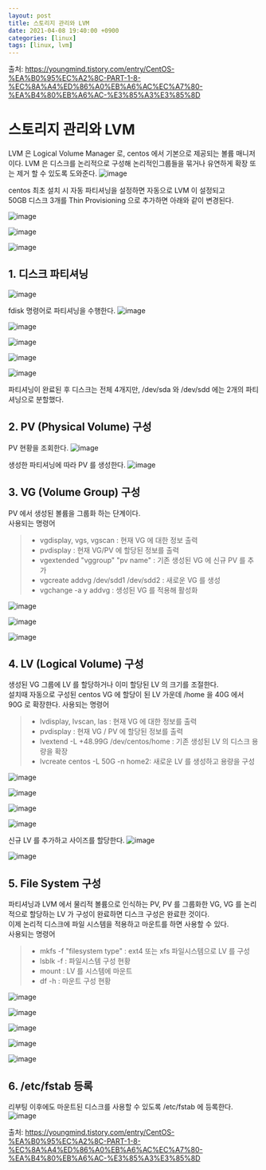 ```yaml
---
layout: post
title: 스토리지 관리와 LVM
date: 2021-04-08 19:40:00 +0900
categories: [linux]
tags: [linux, lvm]
---
```

출처: https://youngmind.tistory.com/entry/CentOS-%EA%B0%95%EC%A2%8C-PART-1-8-%EC%8A%A4%ED%86%A0%EB%A6%AC%EC%A7%80-%EA%B4%80%EB%A6%AC-%E3%85%A3%E3%85%8D

# 스토리지 관리와 LVM

  LVM 은 Logical Volume Manager 로, centos 에서 기본으로 제공되는 볼륨 매니저이다.
  LVM 은 디스크를 논리적으로 구성해 논리적인그룹들을 묶거나 유연하게 확장 또는 제거 할 수 있도록 도와준다.
![image](https://user-images.githubusercontent.com/13375810/114013764-e0e28e80-98a2-11eb-891e-6e6ed16e93b9.png)

  centos 최초 설치 시 자동 파티셔닝을 설정하면 자동으로 LVM 이 설정되고   
  50GB 디스크 3개를 Thin Provisioning 으로 추가하면 아래와 같이 변경된다.

![image](https://user-images.githubusercontent.com/13375810/114014083-2f902880-98a3-11eb-8193-bc041af167f7.png)  

![image](https://user-images.githubusercontent.com/13375810/114014233-5a7a7c80-98a3-11eb-9c8d-26e49e58970d.png)

![image](https://user-images.githubusercontent.com/13375810/114014536-b0e7bb00-98a3-11eb-9f57-c94a5bf9fac6.png)

## 1. 디스크 파티셔닝
![image](https://user-images.githubusercontent.com/13375810/114014675-d1177a00-98a3-11eb-8b06-73af8f193dbe.png)   

  fdisk 명령어로 파티셔닝을 수행한다.
![image](https://user-images.githubusercontent.com/13375810/114014814-fb693780-98a3-11eb-9699-de4c81e6c8a8.png)

![image](https://user-images.githubusercontent.com/13375810/114014873-0a4fea00-98a4-11eb-95dd-fba6bf4f7384.png)

![image](https://user-images.githubusercontent.com/13375810/114014962-25baf500-98a4-11eb-99e2-e0e955c62a9f.png)

![image](https://user-images.githubusercontent.com/13375810/114015256-73cff880-98a4-11eb-84e6-7aa7a662b31c.png)

![image](https://user-images.githubusercontent.com/13375810/114015302-821e1480-98a4-11eb-9812-c5ee97510f07.png)

  파티셔닝이 완료된 후 디스크는 전체 4개지만, /dev/sda 와 /dev/sdd 에는 2개의 파티셔닝으로 분할했다.

## 2. PV (Physical Volume) 구성
  PV 현황을 조회한다.
![image](https://user-images.githubusercontent.com/13375810/114015655-e3de7e80-98a4-11eb-8585-f6e29dd730d8.png)
   
  생성한 파티셔닝에 따라 PV 를 생성한다.
![image](https://user-images.githubusercontent.com/13375810/114015719-fe185c80-98a4-11eb-8e65-aadd321e6058.png)
   
## 3. VG (Volume Group) 구성
  PV 에서 생성된 볼륨을 그룹화 하는 단계이다.   
  사용되는 명령어   
  > - vgdisplay, vgs, vgscan : 현재 VG 에 대한 정보 출력   
  > - pvdisplay : 현재 VG/PV 에 할당된 정보를 출력   
  > - vgextended "vggroup" "pv name" : 기존 생성된 VG 에 신규 PV 를 추가   
  >  - vgcreate addvg /dev/sdd1 /dev/sdd2 : 새로운 VG 를 생성   
  >  - vgchange -a y addvg : 생성된 VG 를 적용해 활성화   

![image](https://user-images.githubusercontent.com/13375810/114016609-fe652780-98a5-11eb-98b5-0f921ad01e59.png)

![image](https://user-images.githubusercontent.com/13375810/114016691-10df6100-98a6-11eb-9192-f1d066538ffd.png)

![image](https://user-images.githubusercontent.com/13375810/114016774-281e4e80-98a6-11eb-9666-06547e91670f.png)

## 4. LV (Logical Volume) 구성
  생성된 VG 그룹에 LV 를 할당하거나 이미 할당된 LV 의 크기를 조절한다.   
  설치때 자동으로 구성된 centos VG 에 할당이 된 LV 가운데 /home 을 40G 에서 90G 로 확장한다.
  사용되는 명령어
  > - lvdisplay, lvscan, las : 현재 VG 에 대한 정보를 출력
  > - pvdisplay : 현재 VG / PV 에 할당된 정보를 출력
  > - lvextend -L +48.99G /dev/centos/home : 기존 생성된 LV 의 디스크 용량을 확장
  > - lvcreate centos -L 50G -n home2: 새로운 LV 를 생성하고 용량을 구성

![image](https://user-images.githubusercontent.com/13375810/114017375-e641d800-98a6-11eb-9443-3f0735cf288c.png)

![image](https://user-images.githubusercontent.com/13375810/114017421-f35ec700-98a6-11eb-884e-8b74b247e7a3.png)

![image](https://user-images.githubusercontent.com/13375810/114017472-02457980-98a7-11eb-8f6d-1e99a1a0c2ac.png)

![image](https://user-images.githubusercontent.com/13375810/114017537-17baa380-98a7-11eb-8d81-5abdbe0b36ad.png)

  신규 LV 를 추가하고 사이즈를 할당한다.
![image](https://user-images.githubusercontent.com/13375810/114017622-36b93580-98a7-11eb-93cc-29617f245d98.png)

![image](https://user-images.githubusercontent.com/13375810/114017666-420c6100-98a7-11eb-845e-23d8718c48a8.png)

## 5. File System 구성
  파티셔닝과 LVM 에서 물리적 볼륨으로 인식하는 PV, PV 를 그룹화한 VG, VG 를 논리적으로
  할당하는 LV 가 구성이 완료하면 디스크 구성은 완료한 것이다.   
  이제 논리적 디스크에 파일 시스템을 적용하고 마운트를 하면 사용할 수 있다.   
  사용되는 명령어
  > - mkfs -f "filesystem type" : ext4 또는 xfs 파일시스템으로 LV 를 구성
  > - lsblk -f : 파일시스템 구성 현황
  > - mount : LV 를 시스템에 마운트
  > - df -h : 마운트 구성 현황   

![image](https://user-images.githubusercontent.com/13375810/114017948-a5968e80-98a7-11eb-85c7-7e94d22f12ad.png)  

![image](https://user-images.githubusercontent.com/13375810/114017995-b515d780-98a7-11eb-8498-8c9e7ccc20e0.png)

![image](https://user-images.githubusercontent.com/13375810/114018027-be9f3f80-98a7-11eb-983f-980d6fbe5410.png)

![image](https://user-images.githubusercontent.com/13375810/114018068-cbbc2e80-98a7-11eb-92b0-84e718681454.png)

![image](https://user-images.githubusercontent.com/13375810/114018112-dbd40e00-98a7-11eb-8874-a716f1100eb6.png)

## 6. /etc/fstab 등록
  리부팅 이후에도 마운트된 디스크를 사용할 수 있도록 /etc/fstab 에 등록한다.
![image](https://user-images.githubusercontent.com/13375810/114018273-03c37180-98a8-11eb-9ada-0521984b0a04.png)

출처: https://youngmind.tistory.com/entry/CentOS-%EA%B0%95%EC%A2%8C-PART-1-8-%EC%8A%A4%ED%86%A0%EB%A6%AC%EC%A7%80-%EA%B4%80%EB%A6%AC-%E3%85%A3%E3%85%8D
